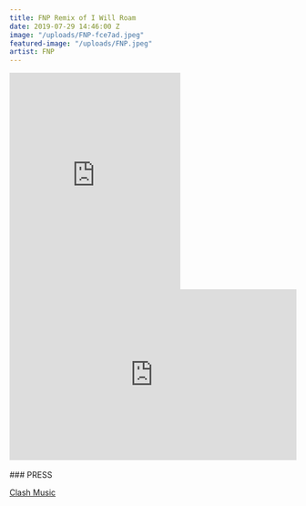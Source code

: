 ```yaml
---
title: FNP Remix of I Will Roam
date: 2019-07-29 14:46:00 Z
image: "/uploads/FNP-fce7ad.jpeg"
featured-image: "/uploads/FNP.jpeg"
artist: FNP
---
```


<iframe src="https://open.spotify.com/embed/album/6Ceug6AzZavWgtfvAtfETF" width="300" height="380" frameborder="0" allowtransparency="true" allow="encrypted-media"></iframe>

<iframe width="100%" height="300" scrolling="no" frameborder="no" allow="autoplay" src="https://w.soundcloud.com/player/?url=https%3A//api.soundcloud.com/tracks/617544327&color=%23ff5500&auto_play=false&hide_related=false&show_comments=true&show_user=true&show_reposts=false&show_teaser=true&visual=true"></iframe>
<br><br>
### PRESS

[Clash Music](https://www.clashmusic.com/news/premiere-oj-fridel-i-will-roam-fnp-remix)